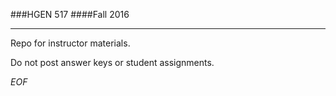 ###HGEN 517
####Fall 2016

- - -

Repo for instructor materials.  

Do not post answer keys or student assignments.  






*EOF*  
